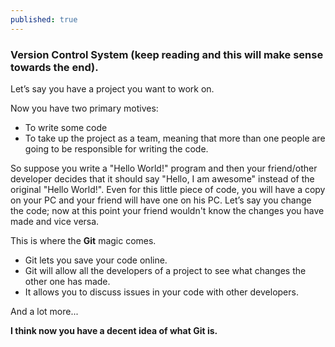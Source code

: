 ```yaml
---
published: true
---
```

### Version Control System (keep reading and this will make sense towards the end).
Let’s say you have a project you want to work on. 

Now you have two primary motives:
- To write some code
- To take up the project as a team, meaning that more than one people are going to be responsible for writing the code.

So suppose you write a "Hello World!" program and then your friend/other developer decides that it should say "Hello, I am awesome" instead of the original "Hello World!".
Even for this little piece of code, you will have a copy on your PC and your friend will have one on his PC.
Let’s say you change the code; now at this point your friend wouldn't know the changes you have made and vice versa.

This is where the **Git** magic comes.
- Git lets you save your code online.
- Git will allow all the developers of a project to see what changes the other one has made.
- It allows you to discuss issues in your code with other developers.

And a lot more...

**I think now you have a decent idea of what Git is.**
